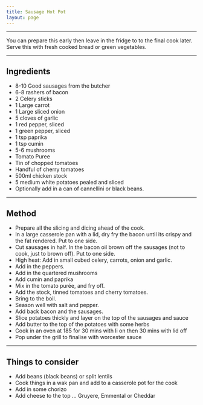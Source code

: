 ```yaml
---
title: Sausage Hot Pot
layout: page
---
```


----

You can prepare this early then leave in the fridge to to the final cook later.  Serve this with fresh cooked bread or green vegetables.

----

## Ingredients
* 8-10 Good sausages from the butcher
* 6-8 rashers of bacon
* 2 Celery sticks
* 1 Large carrot
* 1 Large sliced onion
* 5 cloves of garlic
* 1 red pepper, sliced
* 1 green pepper, sliced
* 1 tsp paprika
* 1 tsp cumin
* 5-6 mushrooms
* Tomato Puree
* Tin of chopped tomatoes
* Handful of cherry tomatoes
* 500ml chicken stock
* 5 medium white potatoes pealed and sliced
* Optionally add in a can of cannellini or black beans.

----

## Method
* Prepare all the slicing and dicing ahead of the cook.
* In a large casserole pan with a lid, dry fry the bacon until its crispy and the fat rendered.  Put to one side.
* Cut sausages in half.  In the bacon oil brown off the sausages (not to cook, just to brown off).  Put to one side.
* High heat: Add in small cubed celery, carrots, onion and garlic.
* Add in the peppers.
* Add in the quartered mushrooms
* Add cumin and paprika
* Mix in the tomato purée, and fry off.
* Add the stock, tinned tomatoes and cherry tomatoes.
* Bring to the boil.
* Season well with salt and pepper.
* Add back bacon and the sausages.
* Slice  potatoes thickly and layer on the top of the sausages and sauce
* Add butter to the top of the potatoes with some herbs
* Cook in an oven at 185 for 30 mins with li on then 30 mins with lid off
* Pop under the grill to finalise with worcester sauce

----

## Things to consider
* Add beans (black beans) or split lentils
* Cook things in a wak pan and add to a casserole pot for the cook
* Add in some chorizo
* Add cheese to the top ... Gruyere, Emmental or Cheddar
